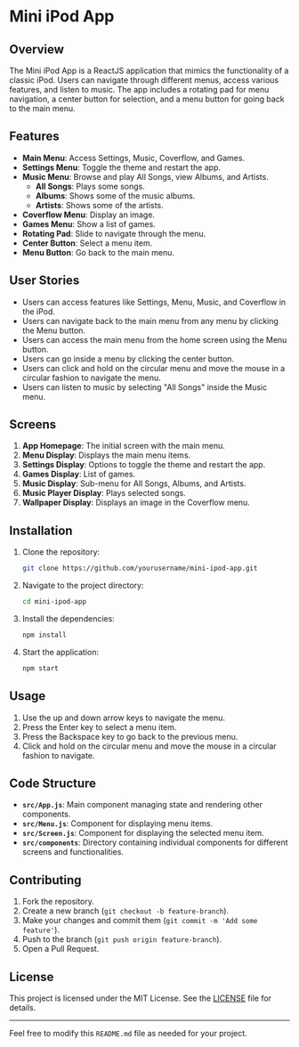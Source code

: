 # Mini iPod App

## Overview
The Mini iPod App is a ReactJS application that mimics the functionality of a classic iPod. Users can navigate through different menus, access various features, and listen to music. The app includes a rotating pad for menu navigation, a center button for selection, and a menu button for going back to the main menu.

## Features
- **Main Menu**: Access Settings, Music, Coverflow, and Games.
- **Settings Menu**: Toggle the theme and restart the app.
- **Music Menu**: Browse and play All Songs, view Albums, and Artists.
  - **All Songs**: Plays some songs.
  - **Albums**: Shows some of the music albums.
  - **Artists**: Shows some of the artists.
- **Coverflow Menu**: Display an image.
- **Games Menu**: Show a list of games.
- **Rotating Pad**: Slide to navigate through the menu.
- **Center Button**: Select a menu item.
- **Menu Button**: Go back to the main menu.

## User Stories
- Users can access features like Settings, Menu, Music, and Coverflow in the iPod.
- Users can navigate back to the main menu from any menu by clicking the Menu button.
- Users can access the main menu from the home screen using the Menu button.
- Users can go inside a menu by clicking the center button.
- Users can click and hold on the circular menu and move the mouse in a circular fashion to navigate the menu.
- Users can listen to music by selecting "All Songs" inside the Music menu.

## Screens
1. **App Homepage**: The initial screen with the main menu.
2. **Menu Display**: Displays the main menu items.
3. **Settings Display**: Options to toggle the theme and restart the app.
4. **Games Display**: List of games.
5. **Music Display**: Sub-menu for All Songs, Albums, and Artists.
6. **Music Player Display**: Plays selected songs.
7. **Wallpaper Display**: Displays an image in the Coverflow menu.

## Installation
1. Clone the repository:
    ```sh
    git clone https://github.com/yourusername/mini-ipod-app.git
    ```
2. Navigate to the project directory:
    ```sh
    cd mini-ipod-app
    ```
3. Install the dependencies:
    ```sh
    npm install
    ```
4. Start the application:
    ```sh
    npm start
    ```

## Usage
1. Use the up and down arrow keys to navigate the menu.
2. Press the Enter key to select a menu item.
3. Press the Backspace key to go back to the previous menu.
4. Click and hold on the circular menu and move the mouse in a circular fashion to navigate.

## Code Structure
- **`src/App.js`**: Main component managing state and rendering other components.
- **`src/Menu.js`**: Component for displaying menu items.
- **`src/Screen.js`**: Component for displaying the selected menu item.
- **`src/components`**: Directory containing individual components for different screens and functionalities.

## Contributing
1. Fork the repository.
2. Create a new branch (`git checkout -b feature-branch`).
3. Make your changes and commit them (`git commit -m 'Add some feature'`).
4. Push to the branch (`git push origin feature-branch`).
5. Open a Pull Request.

## License
This project is licensed under the MIT License. See the [LICENSE](LICENSE) file for details.

---

Feel free to modify this `README.md` file as needed for your project.
